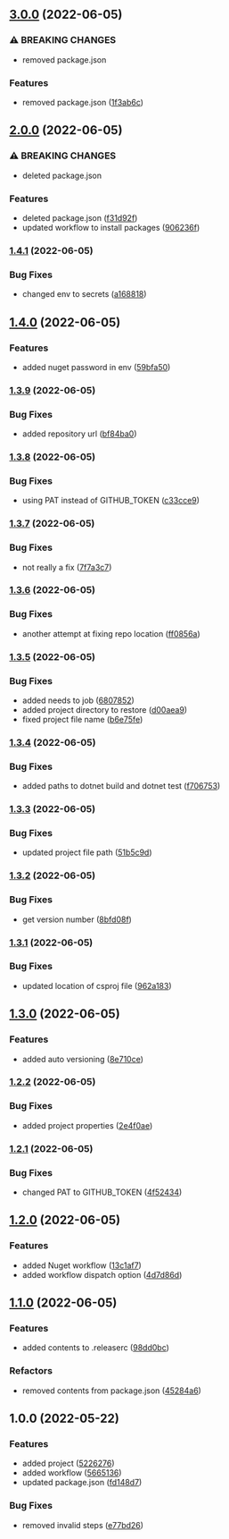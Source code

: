 ## [3.0.0](https://github.com/FreeGameIsAFreeGame/semantic-release-nuget-test/compare/v2.0.0...v3.0.0) (2022-06-05)


### ⚠ BREAKING CHANGES

* removed package.json

### Features

* removed package.json ([1f3ab6c](https://github.com/FreeGameIsAFreeGame/semantic-release-nuget-test/commit/1f3ab6c55721fcefb2c57ee46c217bd8cb963f27))

## [2.0.0](https://github.com/FreeGameIsAFreeGame/semantic-release-nuget-test/compare/v1.4.1...v2.0.0) (2022-06-05)


### ⚠ BREAKING CHANGES

* deleted package.json

### Features

* deleted package.json ([f31d92f](https://github.com/FreeGameIsAFreeGame/semantic-release-nuget-test/commit/f31d92f41b67bb57c8ea07257f64e4ff0d49082f))
* updated workflow to install packages ([906236f](https://github.com/FreeGameIsAFreeGame/semantic-release-nuget-test/commit/906236f1273882695400ec48353071fefcf00885))

### [1.4.1](https://github.com/FreeGameIsAFreeGame/semantic-release-nuget-test/compare/v1.4.0...v1.4.1) (2022-06-05)


### Bug Fixes

* changed env to secrets ([a168818](https://github.com/FreeGameIsAFreeGame/semantic-release-nuget-test/commit/a168818d38cfe09fce3c11081d8484ab98982030))

## [1.4.0](https://github.com/FreeGameIsAFreeGame/semantic-release-nuget-test/compare/v1.3.9...v1.4.0) (2022-06-05)


### Features

* added nuget password in env ([59bfa50](https://github.com/FreeGameIsAFreeGame/semantic-release-nuget-test/commit/59bfa50a23a6bbdb436fb7d00193a1f1f67eb271))

### [1.3.9](https://github.com/FreeGameIsAFreeGame/semantic-release-nuget-test/compare/v1.3.8...v1.3.9) (2022-06-05)


### Bug Fixes

* added repository url ([bf84ba0](https://github.com/FreeGameIsAFreeGame/semantic-release-nuget-test/commit/bf84ba0ec8566c3013f5e9813c0c49dc8fd1548b))

### [1.3.8](https://github.com/FreeGameIsAFreeGame/semantic-release-nuget-test/compare/v1.3.7...v1.3.8) (2022-06-05)


### Bug Fixes

* using PAT instead of GITHUB_TOKEN ([c33cce9](https://github.com/FreeGameIsAFreeGame/semantic-release-nuget-test/commit/c33cce96ddfadafa3436a8a0ef4ebbba80344917))

### [1.3.7](https://github.com/FreeGameIsAFreeGame/semantic-release-nuget-test/compare/v1.3.6...v1.3.7) (2022-06-05)


### Bug Fixes

* not really a fix ([7f7a3c7](https://github.com/FreeGameIsAFreeGame/semantic-release-nuget-test/commit/7f7a3c733f633f65703b5e392855a8ceb708f76b))

### [1.3.6](https://github.com/FreeGameIsAFreeGame/semantic-release-nuget-test/compare/v1.3.5...v1.3.6) (2022-06-05)


### Bug Fixes

* another attempt at fixing repo location ([ff0856a](https://github.com/FreeGameIsAFreeGame/semantic-release-nuget-test/commit/ff0856ac336b591bbb0aa50589c5f3d4d40f0ba1))

### [1.3.5](https://github.com/FreeGameIsAFreeGame/semantic-release-nuget-test/compare/v1.3.4...v1.3.5) (2022-06-05)


### Bug Fixes

* added needs to job ([6807852](https://github.com/FreeGameIsAFreeGame/semantic-release-nuget-test/commit/6807852e449dd3886d42123a5cb3e1fad56c8da1))
* added project directory to restore ([d00aea9](https://github.com/FreeGameIsAFreeGame/semantic-release-nuget-test/commit/d00aea92fd34a915601cf122efad632e0e4f2b6e))
* fixed project file name ([b6e75fe](https://github.com/FreeGameIsAFreeGame/semantic-release-nuget-test/commit/b6e75febc824622f139c2f422c31582508d8397e))

### [1.3.4](https://github.com/FreeGameIsAFreeGame/semantic-release-nuget-test/compare/v1.3.3...v1.3.4) (2022-06-05)


### Bug Fixes

* added paths to dotnet build and dotnet test ([f706753](https://github.com/FreeGameIsAFreeGame/semantic-release-nuget-test/commit/f7067533cf91ff2f335f0d15c4058ca113c21fa1))

### [1.3.3](https://github.com/FreeGameIsAFreeGame/semantic-release-nuget-test/compare/v1.3.2...v1.3.3) (2022-06-05)


### Bug Fixes

* updated project file path ([51b5c9d](https://github.com/FreeGameIsAFreeGame/semantic-release-nuget-test/commit/51b5c9d31a31dda3503b77d9a39b4a21e08b9058))

### [1.3.2](https://github.com/FreeGameIsAFreeGame/semantic-release-nuget-test/compare/v1.3.1...v1.3.2) (2022-06-05)


### Bug Fixes

* get version number ([8bfd08f](https://github.com/FreeGameIsAFreeGame/semantic-release-nuget-test/commit/8bfd08f6e9d6956f64c7face195ba52fb0afe3a0))

### [1.3.1](https://github.com/FreeGameIsAFreeGame/semantic-release-nuget-test/compare/v1.3.0...v1.3.1) (2022-06-05)


### Bug Fixes

* updated location of csproj file ([962a183](https://github.com/FreeGameIsAFreeGame/semantic-release-nuget-test/commit/962a183a1cbc1f9ab9db05f08d7cb81dd8e6ba91))

## [1.3.0](https://github.com/FreeGameIsAFreeGame/semantic-release-nuget-test/compare/v1.2.2...v1.3.0) (2022-06-05)


### Features

* added auto versioning ([8e710ce](https://github.com/FreeGameIsAFreeGame/semantic-release-nuget-test/commit/8e710ce253a84351c9076293f683b652c4a82e0d))

### [1.2.2](https://github.com/FreeGameIsAFreeGame/semantic-release-nuget-test/compare/v1.2.1...v1.2.2) (2022-06-05)


### Bug Fixes

* added project properties ([2e4f0ae](https://github.com/FreeGameIsAFreeGame/semantic-release-nuget-test/commit/2e4f0aead0347c04c0f03d96f7294711ada78a34))

### [1.2.1](https://github.com/FreeGameIsAFreeGame/semantic-release-nuget-test/compare/v1.2.0...v1.2.1) (2022-06-05)


### Bug Fixes

* changed PAT to GITHUB_TOKEN ([4f52434](https://github.com/FreeGameIsAFreeGame/semantic-release-nuget-test/commit/4f5243436d9f444fe66e1fb81d78405cab03c894))

## [1.2.0](https://github.com/FreeGameIsAFreeGame/semantic-release-nuget-test/compare/v1.1.0...v1.2.0) (2022-06-05)


### Features

* added Nuget workflow ([13c1af7](https://github.com/FreeGameIsAFreeGame/semantic-release-nuget-test/commit/13c1af7dfa2d09e265f5ec7527a99759d2250078))
* added workflow dispatch option ([4d7d86d](https://github.com/FreeGameIsAFreeGame/semantic-release-nuget-test/commit/4d7d86d69f1dfe54a2f90ffe5c925522020306bd))

## [1.1.0](https://github.com/FreeGameIsAFreeGame/semantic-release-nuget-test/compare/v1.0.0...v1.1.0) (2022-06-05)


### Features

* added contents to .releaserc ([98dd0bc](https://github.com/FreeGameIsAFreeGame/semantic-release-nuget-test/commit/98dd0bc9ddcb174f5a72c27ecd7a318636472f14))


### Refactors

* removed contents from package.json ([45284a6](https://github.com/FreeGameIsAFreeGame/semantic-release-nuget-test/commit/45284a66267f712647a310527eec99d288c5398e))

## 1.0.0 (2022-05-22)


### Features

* added project ([5226276](https://github.com/FreeGameIsAFreeGame/semantic-release-nuget-test/commit/52262767d0872664069a84a21a12664b5c3792f8))
* added workflow ([5665136](https://github.com/FreeGameIsAFreeGame/semantic-release-nuget-test/commit/5665136a0dfb10734485a71d472bf76b0204546d))
* updated package.json ([fd148d7](https://github.com/FreeGameIsAFreeGame/semantic-release-nuget-test/commit/fd148d7b9f2f959b5fdcec332219b6365eec3c04))


### Bug Fixes

* removed invalid steps ([e77bd26](https://github.com/FreeGameIsAFreeGame/semantic-release-nuget-test/commit/e77bd263da81b49c01d68018fed539a1ecdb87ce))
